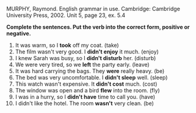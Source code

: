 MURPHY, Raymond. English grammar in use. Cambridge: Cambridge University Press, 2002. Unit 5, page 23, ex. 5.4

**Complete the sentences. Put the verb into the correct form, positive or negative.**

1.  It was warm, so I **took** off my coat. (take)
2.  The film wasn't very good. I **didn't enjoy** it much. (enjoy)
3.  I knew Sarah was busy, so I **didn't disturb** her. (disturb)
4.  We were very tired, so we **left** the party early. (leave)
5.  It was hard carrying the bags. They **were** really heavy. (be)
6.  The bed was very uncomfortable. I **didn't sleep** well. (sleep)
7.  This watch wasn't expensive. It **didn't cost** much. (cost)
8.  The window was open and a bird **flew** into the room. (fly)
9.  I was in a hurry, so I **didn't have** time to call you. (have)
10. I didn't like the hotel. The room **wasn't** very clean. (be)
